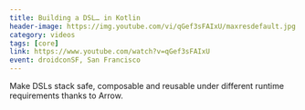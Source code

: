 ```yaml
---
title: Building a DSL… in Kotlin
header-image: https://img.youtube.com/vi/qGef3sFAIxU/maxresdefault.jpg
category: videos
tags: [core]
link: https://www.youtube.com/watch?v=qGef3sFAIxU
event: droidconSF, San Francisco
---
```

Make DSLs stack safe, composable and reusable under different runtime requirements thanks to Arrow.
